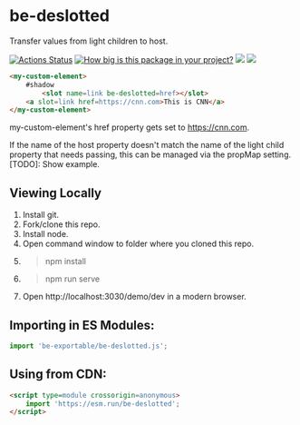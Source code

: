# be-deslotted

Transfer values from light children to host.

[![Actions Status](https://github.com/bahrus/be-deslotted/workflows/CI/badge.svg)](https://github.com/bahrus/be-deslotted/actions?query=workflow%3ACI)
[![How big is this package in your project?](https://img.shields.io/bundlephobia/minzip/be-deslotted?style=for-the-badge)](https://bundlephobia.com/result?p=be-deslotted)
<img src="http://img.badgesize.io/https://cdn.jsdelivr.net/npm/be-deslotted?compression=gzip">
<a href="https://nodei.co/npm/be-deslotted/"><img src="https://nodei.co/npm/be-deslotted.png"></a>

```html
<my-custom-element>
    #shadow
        <slot name=link be-deslotted=href></slot>
    <a slot=link href=https://cnn.com>This is CNN</a>
</my-custom-element>
```

my-custom-element's href property gets set to https://cnn.com.

If the name of the host property doesn't match the name of the light child property that needs passing, this can be managed via the propMap setting.  [TODO]:  Show example.

## Viewing Locally

1.  Install git.
2.  Fork/clone this repo.
3.  Install node.
4.  Open command window to folder where you cloned this repo.
5.  > npm install
6.  > npm run serve
7.  Open http://localhost:3030/demo/dev in a modern browser.

## Importing in ES Modules:

```JavaScript
import 'be-exportable/be-deslotted.js';
```

## Using from CDN:

```html
<script type=module crossorigin=anonymous>
    import 'https://esm.run/be-deslotted';
</script>
```
